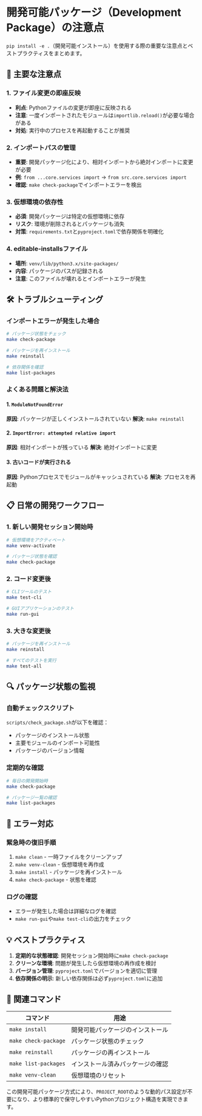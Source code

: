# 開発可能パッケージ（Development Package）の注意点

`pip install -e .`（開発可能インストール）を使用する際の重要な注意点とベストプラクティスをまとめます。

## 🔑 主要な注意点

### 1. ファイル変更の即座反映
- **利点**: Pythonファイルの変更が即座に反映される
- **注意**: 一度インポートされたモジュールは`importlib.reload()`が必要な場合がある
- **対処**: 実行中のプロセスを再起動することが推奨

### 2. インポートパスの管理
- **重要**: 開発パッケージ化により、相対インポートから絶対インポートに変更が必要
- **例**: `from ...core.services import` → `from src.core.services import`
- **確認**: `make check-package`でインポートエラーを検出

### 3. 仮想環境の依存性
- **必須**: 開発パッケージは特定の仮想環境に依存
- **リスク**: 環境が削除されるとパッケージも消失
- **対策**: `requirements.txt`と`pyproject.toml`で依存関係を明確化

### 4. editable-installsファイル
- **場所**: `venv/lib/python3.x/site-packages/`
- **内容**: パッケージのパスが記録される
- **注意**: このファイルが壊れるとインポートエラーが発生

## 🛠️ トラブルシューティング

### インポートエラーが発生した場合
```bash
# パッケージ状態をチェック
make check-package

# パッケージを再インストール
make reinstall

# 依存関係を確認
make list-packages
```

### よくある問題と解決法

#### 1. `ModuleNotFoundError`
**原因**: パッケージが正しくインストールされていない
**解決**: `make reinstall`

#### 2. `ImportError: attempted relative import`
**原因**: 相対インポートが残っている
**解決**: 絶対インポートに変更

#### 3. 古いコードが実行される
**原因**: Pythonプロセスでモジュールがキャッシュされている
**解決**: プロセスを再起動

## 📋 日常の開発ワークフロー

### 1. 新しい開発セッション開始時
```bash
# 仮想環境をアクティベート
make venv-activate

# パッケージ状態を確認
make check-package
```

### 2. コード変更後
```bash
# CLIツールのテスト
make test-cli

# GUIアプリケーションのテスト
make run-gui
```

### 3. 大きな変更後
```bash
# パッケージを再インストール
make reinstall

# すべてのテストを実行
make test-all
```

## 🔍 パッケージ状態の監視

### 自動チェックスクリプト
`scripts/check_package.sh`が以下を確認：
- パッケージのインストール状態
- 主要モジュールのインポート可能性
- パッケージのバージョン情報

### 定期的な確認
```bash
# 毎日の開発開始時
make check-package

# パッケージ一覧の確認
make list-packages
```

## 🚨 エラー対応

### 緊急時の復旧手順
1. `make clean` - 一時ファイルをクリーンアップ
2. `make venv-clean` - 仮想環境を再作成
3. `make install` - パッケージを再インストール
4. `make check-package` - 状態を確認

### ログの確認
- エラーが発生した場合は詳細なログを確認
- `make run-gui`や`make test-cli`の出力をチェック

## 💡 ベストプラクティス

1. **定期的な状態確認**: 開発セッション開始時に`make check-package`
2. **クリーンな環境**: 問題が発生したら仮想環境の再作成を検討
3. **バージョン管理**: `pyproject.toml`でバージョンを適切に管理
4. **依存関係の明示**: 新しい依存関係は必ず`pyproject.toml`に追加

## 🔗 関連コマンド

| コマンド | 用途 |
|---------|------|
| `make install` | 開発可能パッケージのインストール |
| `make check-package` | パッケージ状態のチェック |
| `make reinstall` | パッケージの再インストール |
| `make list-packages` | インストール済みパッケージの確認 |
| `make venv-clean` | 仮想環境のリセット |

この開発可能パッケージ方式により、`PROJECT_ROOT`のような動的パス設定が不要になり、より標準的で保守しやすいPythonプロジェクト構造を実現できます。
